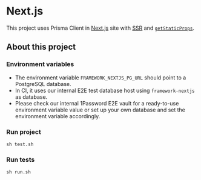 # Next.js

This project uses Prisma Client in [Next.js](https://nextjs.org/) site with [SSR](https://nextjs.org/docs/basic-features/pages#server-side-rendering) and [`getStaticProps`](https://nextjs.org/docs/basic-features/data-fetching#getstaticprops-static-generation).

## About this project

### Environment variables

- The environment variable `FRAMEWORK_NEXTJS_PG_URL` should point to a PostgreSQL database.
- In CI, it uses our internal E2E test database host using `framework-nextjs` as database.
- Please check our internal 1Password E2E vault for a ready-to-use environment variable value or set up your own database and set the environment variable accordingly.

### Run project

```shell script
sh test.sh
```

### Run tests

```shell script
sh run.sh
```
